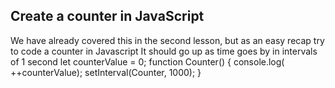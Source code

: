 ## Create a counter in JavaScript

We have already covered this in the second lesson, but as an easy recap try to code a counter in Javascript
It should go up as time goes by in intervals of 1 second
let counterValue = 0;
function Counter() {
  console.log( ++counterValue);
  setInterval(Counter, 1000);
}

